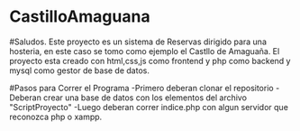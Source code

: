 # CastilloAmaguana

#Saludos. Este proyecto es un sistema de Reservas dirigido para una hosteria, en este caso se tomo como ejemplo el Castllo de Amaguaña.
El proyecto esta creado con html,css,js como frontend y php como backend y mysql como gestor de base de datos.

#Pasos para Correr el Programa 
-Primero deberan clonar el repositorio
-Deberan crear una base de datos con los elementos del archivo  "ScriptProyecto"
-Luego deberan correr indice.php con algun servidor que reconozca php o xampp.









